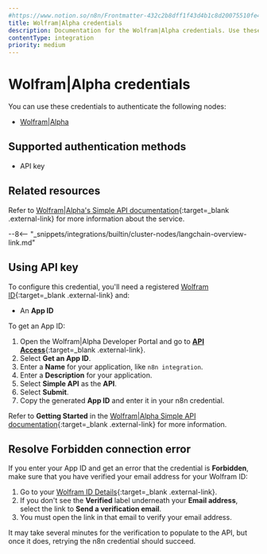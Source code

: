 ```yaml
---
#https://www.notion.so/n8n/Frontmatter-432c2b8dff1f43d4b1c8d20075510fe4
title: Wolfram|Alpha credentials
description: Documentation for the Wolfram|Alpha credentials. Use these credentials to authenticate Wolfram|Alpha in n8n, a workflow automation platform.
contentType: integration
priority: medium
---
```


# Wolfram|Alpha credentials

You can use these credentials to authenticate the following nodes:

* [Wolfram|Alpha](/integrations/builtin/cluster-nodes/sub-nodes/n8n-nodes-langchain.toolwolframalpha/)

## Supported authentication methods

- API key

## Related resources

Refer to [Wolfram|Alpha's Simple API documentation](https://products.wolframalpha.com/simple-api/documentation){:target=_blank .external-link} for more information about the service.

--8<-- "_snippets/integrations/builtin/cluster-nodes/langchain-overview-link.md"

## Using API key

To configure this credential, you'll need a registered [Wolfram ID](https://account.wolfram.com){:target=_blank .external-link} and:

- An **App ID**

To get an App ID:

1. Open the Wolfram|Alpha Developer Portal and go to [**API Access**](https://developer.wolframalpha.com/access){:target=_blank .external-link}.
2. Select **Get an App ID**.
3. Enter a **Name** for your application, like `n8n integration`.
4. Enter a **Description** for your application.
5. Select **Simple API** as the **API**.
6. Select **Submit**.
6. Copy the generated **App ID** and enter it in your n8n credential.

Refer to **Getting Started** in the [Wolfram|Alpha Simple API documentation](https://products.wolframalpha.com/simple-api/documentation){:target=_blank .external-link} for more information.

## Resolve Forbidden connection error

If you enter your App ID and get an error that the credential is **Forbidden**, make sure that you have verified your email address for your Wolfram ID:

1. Go to your [Wolfram ID Details](https://account.wolfram.com/wolframid){:target=_blank .external-link}.
2. If you don't see the **Verified** label underneath your **Email address**, select the link to **Send a verification email**.
3. You must open the link in that email to verify your email address.

It may take several minutes for the verification to populate to the API, but once it does, retrying the n8n credential should succeed.
